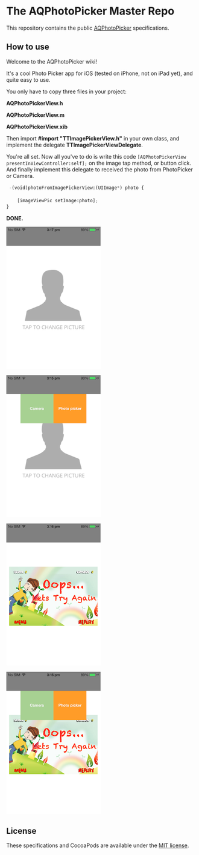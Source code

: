 # The AQPhotoPicker Master Repo

This repository contains the public [AQPhotoPicker](https://github.com/aqavi-paracha/AQPhotoPicker_cocoapod) specifications.

## How to use

Welcome to the AQPhotoPicker wiki!

It's a cool Photo Picker app for iOS (tested on iPhone, not on iPad yet), and quite easy to use.

You only have to copy three files in your project:

**AQPhotoPickerView.h**

**AQPhotoPickerView.m**

**AQPhotoPickerView.xib**


Then import **#import "TTImagePickerView.h"** in your own class, and implement the delegate **TTImagePickerViewDelegate**.

You're all set. Now all you've to do is write this code `[AQPhotoPickerView presentInViewController:self];` on the image tap method, or button click. And finally implement this delegate to received the photo from PhotoPicker or Camera.

```python
 -(void)photoFromImagePickerView:(UIImage*) photo {
    
    [imageViewPic setImage:photo];
}
```

**DONE.**

![ios photo picker](https://github.com/aqavi-paracha/AQPhotoPicker/blob/master/doc/IMG_1371.PNG)

![ios photo picker](https://github.com/aqavi-paracha/AQPhotoPicker/blob/master/doc/IMG_1368.PNG)

![ios photo picker, camera](https://github.com/aqavi-paracha/AQPhotoPicker/blob/master/doc/IMG_1369.PNG)

![ios Photo picker, camera](https://github.com/aqavi-paracha/AQPhotoPicker/blob/master/doc/IMG_1370.PNG)

## License

These specifications and CocoaPods are available under the [MIT license](http://www.opensource.org/licenses/mit-license.php).